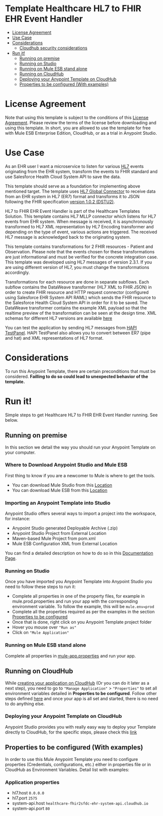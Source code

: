 # Template Healthcare HL7 to FHIR EHR Event Handler

+ [License Agreement](#licenseagreement)
+ [Use Case](#usecase)
+ [Considerations](#considerations)
	* [Cloudhub security considerations](#cloudhubsecurityconsiderations)
+ [Run it!](#runit)
	* [Running on premise](#runonopremise)
	* [Running on Studio](#runonstudio)
	* [Running on Mule ESB stand alone](#runonmuleesbstandalone)
	* [Running on CloudHub](#runoncloudhub)
	* [Deploying your Anypoint Template on CloudHub](#deployingyouranypointtemplateoncloudhub)
	* [Properties to be configured (With examples)](#propertiestobeconfigured)

# License Agreement <a name="licenseagreement"/>
Note that using this template is subject to the conditions of this [License Agreement](AnypointTemplateLicense.pdf).
Please review the terms of the license before downloading and using this template. In short, you are allowed to use the template for free with Mule ESB Enterprise Edition, CloudHub, or as a trial in Anypoint Studio.

# Use Case <a name="usecase"/>

As an EHR user I want a microservice to listen for various [HL7](http://hl7.org) events originating from the EHR system, transform the events to FHIR standard and use Salesforce Health Cloud System API to save the data.

This template should serve as a foundation for implementing above mentioned target. The template uses [HL7 Global Connector](https://docs.mulesoft.com/mule-healthcare-toolkit/v/3.7/) to receive data from an EHR system in HL7 (ER7) format and transforms it to JSON following the FHIR specification [version 1.0.2 (DSTU2)](https://www.hl7.org/FHIR/DSTU2/index.html). 

HL7 to FHIR EHR Event Handler is part of the Healthcare Templates Solution. This template contains HL7 MLLP connector which listens for HL7 events from EHR system. When message is received, it is asynchronously transformed to HL7 XML representation by HL7 Encoding transformer and depending on the type of event, various actions are triggered. The received HL7 message is acknowledged back to the originating system.

This template contains transformations for 2 FHIR resources - Patient and Observation. Please note that the events chosen for these transformations are just informational and must be verified for the concrete integration case. This template was developed using HL7 messages of version 2.3.1. If you are using different version of HL7, you must change the transformations accordingly.

Transformations for each resource are done in separate subflows. Each subflow contains the DataWeave transformer (HL7 XML to FHIR JSON) in order to create FHIR resource and HTTP request connector (configured using Salesforce EHR System API RAML) which sends the FHIR resource to the Salesforce Health Cloud System API in order for it to be saved. The DataWeave transformer contains the example XML payload so that the realtime preview of the transformation can be seen at the design time. XML schemas for different HL7 versions are available [here](http://www.hl7.org/implement/standards/product_brief.cfm?product_id=214)

You can test the application by sending HL7 messages from [HAPI TestPanel](http://hl7api.sourceforge.net/hapi-testpanel/). HAPI TestPanel also allows you to convert between ER7 (pipe and hat) and XML representations of HL7 format.


# Considerations <a name="considerations"/>

To run this Anypoint Template, there are certain preconditions that must be considered. **Failling to do so could lead to unexpected behavior of the template.**

# Run it! <a name="runit"/>
Simple steps to get Healthcare HL7 to FHIR EHR Event Handler running.
See below.

## Running on premise <a name="runonopremise"/>
In this section we detail the way you should run your Anypoint Template on your computer.


### Where to Download Anypoint Studio and Mule ESB
First thing to know if you are a newcomer to Mule is where to get the tools.

+ You can download Mule Studio from this [Location](https://www.mulesoft.com/platform/studio)
+ You can download Mule ESB from this [Location](http://www.mulesoft.com/platform/soa/mule-esb-open-source-esb)

### Importing an Anypoint Template into Studio
Anypoint Studio offers several ways to import a project into the workspace, for instance: 

+ Anypoint Studio generated Deployable Archive (.zip)
+ Anypoint Studio Project from External Location
+ Maven-based Mule Project from pom.xml
+ Mule ESB Configuration XML from External Location

You can find a detailed description on how to do so in this [Documentation Page](http://www.mulesoft.org/documentation/display/current/Importing+and+Exporting+in+Studio).

### Running on Studio <a name="runonstudio"/>
Once you have imported you Anypoint Template into Anypoint Studio you need to follow these steps to run it:

+ Complete all properties in one of the property files, for example in mule.prod.properties and run your app with the corresponding environment variable. To follow the example, this will be `mule.env=prod`
+ Complete all the properties required as per the examples in the section [Properties to be configured](#propertiestobeconfigured)
+ Once that is done, right click on you Anypoint Template project folder 
+ Hover you mouse over `"Run as"`
+ Click on  `"Mule Application"`

### Running on Mule ESB stand alone <a name="runonmuleesbstandalone"/>
Complete all properties in [mule-app.properties](../master/src/main/app/mule-app.properties) and run your app. 

## Running on CloudHub <a name="runoncloudhub"/>
While [creating your application on CloudHub](http://www.mulesoft.org/documentation/display/current/Hello+World+on+CloudHub) (Or you can do it later as a next step), you need to go to `"Manage Application"` > `"Properties"` to set all environment variables detailed in **Properties to be configured**.
Follow other steps defined [here](#runonpremise) and once your app is all set and started, there is no need to do anything else.

### Deploying your Anypoint Template on CloudHub <a name="deployingyouranypointtemplateoncloudhub"/>
Anypoint Studio provides you with really easy way to deploy your Template directly to CloudHub, for the specific steps, please check this [link](http://www.mulesoft.org/documentation/display/current/Deploying+Mule+Applications#DeployingMuleApplications-DeploytoCloudHub)


## Properties to be configured (With examples) <a name="propertiestobeconfigured"/>
In order to use this Mule Anypoint Template you need to configure properties (Credentials, configurations, etc.) either in properties file or in CloudHub as Environment Variables. Detail list with examples:

### Application properties
 + hl7.host `0.0.0.0`
 + hl7.port `2575`
 + system-api.host `healthcare-fhir2sfdc-ehr-system-api.cloudhub.io`
 + system-api.port `80`